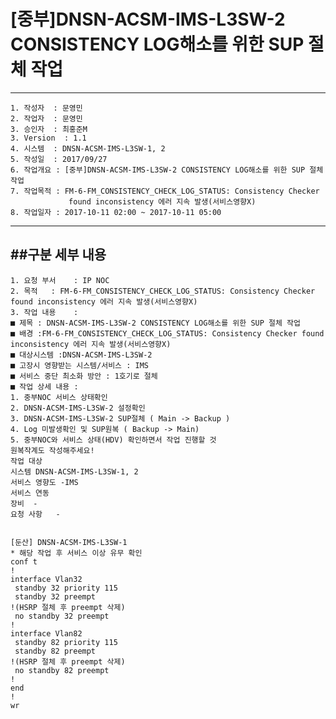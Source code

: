 # [중부]DNSN-ACSM-IMS-L3SW-2 CONSISTENCY LOG해소를 위한 SUP 절체 작업

-------------
```
1. 작성자	: 문영민	
2. 작업자	: 문영민
3. 승인자	: 최홍준M
3. Version	: 1.1	
4. 시스템	: DNSN-ACSM-IMS-L3SW-1, 2	
5. 작성일	: 2017/09/27
6. 작업개요	: [중부]DNSN-ACSM-IMS-L3SW-2 CONSISTENCY LOG해소를 위한 SUP 절체 작업
7. 작업목적	: FM-6-FM_CONSISTENCY_CHECK_LOG_STATUS: Consistency Checker
             found inconsistency 에러 지속 발생(서비스영향X)
8. 작업일자	: 2017-10-11 02:00 ~ 2017-10-11 05:00
```
-------------
##구분	세부 내용
-------------
```
1. 요청 부서	: IP NOC
2. 목적	: FM-6-FM_CONSISTENCY_CHECK_LOG_STATUS: Consistency Checker found inconsistency 에러 지속 발생(서비스영향X)
3. 작업 내용	: 
■ 제목 : DNSN-ACSM-IMS-L3SW-2 CONSISTENCY LOG해소를 위한 SUP 절체 작업
■ 배경 :FM-6-FM_CONSISTENCY_CHECK_LOG_STATUS: Consistency Checker found inconsistency 에러 지속 발생(서비스영향X)
■ 대상시스템 :DNSN-ACSM-IMS-L3SW-2
■ 고장시 영향받는 시스템/서비스 : IMS
■ 서비스 중단 최소화 방안 : 1호기로 절체
■ 작업 상세 내용 :
1. 중부NOC 서비스 상태확인
2. DNSN-ACSM-IMS-L3SW-2 설정확인
3. DNSN-ACSM-IMS-L3SW-2 SUP절체 ( Main -> Backup )
4. Log 미발생확인 및 SUP원복 ( Backup -> Main)
5. 중부NOC와 서비스 상태(HDV) 확인하면서 작업 진행할 것
원복작계도 작성해주세요!
작업 대상
시스템	DNSN-ACSM-IMS-L3SW-1, 2
서비스 영향도	-IMS
서비스 연동
장비	- 
요청 사항	-
```


<pre><code>
[둔산] DNSN-ACSM-IMS-L3SW-1
* 해당 작업 후 서비스 이상 유무 확인 
conf t
!
interface Vlan32
 standby 32 priority 115
 standby 32 preempt
!(HSRP 절체 후 preempt 삭제)
 no standby 32 preempt
!
interface Vlan82
 standby 82 priority 115
 standby 82 preempt
!(HSRP 절체 후 preempt 삭제)
 no standby 82 preempt
!
end
!
wr
</code></pre>
